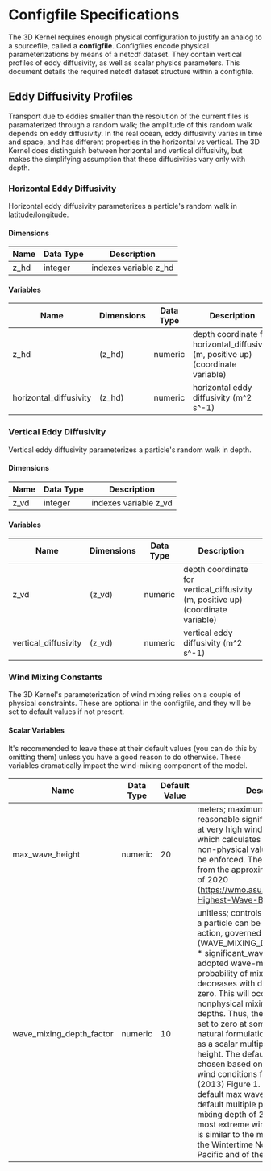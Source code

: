 # Configfile Specifications

The 3D Kernel requires enough physical configuration to justify an analog to a sourcefile, called a **configfile**.  Configfiles encode physical parameterizations by means of a netcdf dataset.  They contain vertical profiles of eddy diffusivity, as well as scalar physics parameters.  This document details the required netcdf dataset structure within a configfile.

## Eddy Diffusivity Profiles
Transport due to eddies smaller than the resolution of the current files is paramaterized through a random walk; the amplitude of this random walk depends on eddy diffusivity.  In the real ocean, eddy diffusivity varies in time and space, and has different properties in the horizontal vs vertical.  The 3D Kernel does distinguish between horizontal and vertical diffusivity, but makes the simplifying assumption that these diffusivities vary only with depth.

### Horizontal Eddy Diffusivity
Horizontal eddy diffusivity parameterizes a particle's random walk in latitude/longitude.
#### Dimensions

| Name | Data Type | Description |
| --- | --- | --- |
| z_hd | integer | indexes variable z_hd |

#### Variables
| Name | Dimensions | Data Type | Description |
| --- | --- | --- | --- |
| z_hd | (z_hd) | numeric | depth coordinate for horizontal_diffusivity (m, positive up) (coordinate variable) |
| horizontal_diffusivity | (z_hd) | numeric | horizontal eddy diffusivity (m^2 s^-1) |

### Vertical Eddy Diffusivity
Vertical eddy diffusivity parameterizes a particle's random walk in depth.
#### Dimensions

| Name | Data Type | Description |
| --- | --- | --- |
| z_vd | integer | indexes variable z_vd |

#### Variables
| Name | Dimensions | Data Type | Description |
| --- | --- | --- | --- |
| z_vd | (z_vd) | numeric | depth coordinate for vertical_diffusivity (m, positive up) (coordinate variable) |
| vertical_diffusivity | (z_vd) | numeric | vertical eddy diffusivity (m^2 s^-1) |


### Wind Mixing Constants
The 3D Kernel's parameterization of wind mixing relies on a couple of physical constraints.  These are optional in the configfile, and they will be set to default values if not present.

#### Scalar Variables
It's recommended to leave these at their default values (you can do this by omitting them) unless you have a good reason to do otherwise.  These variables dramatically impact the wind-mixing component of the model.

| Name | Data Type | Default Value | Description |
| --- | --- | --- |--- |
| max_wave_height | numeric | 20 | meters; maximum physically reasonable significant wave height; at very high wind speeds the formula which calculates these produces non-physical values, so a cap must be enforced.  The default 20 comes from the approximate world record as of 2020 (https://wmo.asu.edu/content/World-Highest-Wave-Buoy) |
| wave_mixing_depth_factor | numeric | 10 | unitless; controls the maximum depth a particle can be mixed to by wave action, governed by max_depth = -(WAVE_MIXING_DEPTH_MULTIPLIER * significant_wave_height).  In the adopted wave-mixing model, the probability of mixing to a depth z decreases with depth, but is never zero.  This will occasionally result in nonphysical mixing to extreme depths.  Thus, the probability must be set to zero at some depth.  The natural formulation for this depth is as a scalar multiple of the wave height.  The default value of 10 is chosen based on results in moderate wind conditions from D'Asaro et al (2013) Figure 1.  Paired with the default max wave height of 20m, the default multiple produces a maximum mixing depth of 200m under the most extreme wind conditions, which is similar to the mixed layer depth of the Wintertime North Atlantic/North Pacific and of the Southern Ocean.
